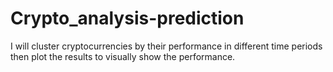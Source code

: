 # Crypto_analysis-prediction
I will cluster cryptocurrencies by their performance in different time periods then plot the results to visually show the performance.
